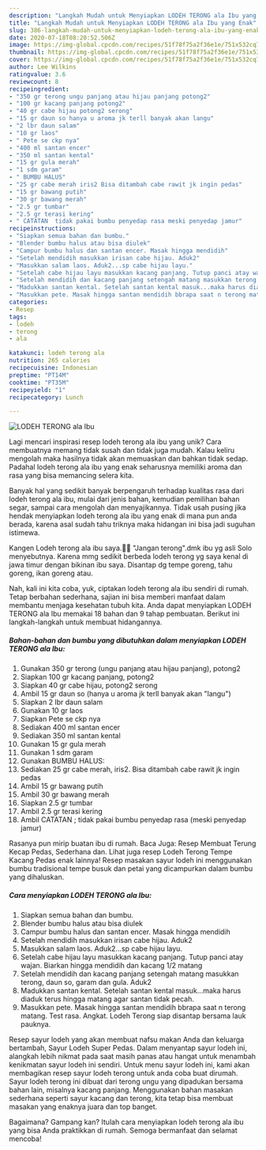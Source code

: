 ```yaml
---
description: "Langkah Mudah untuk Menyiapkan LODEH TERONG ala Ibu yang Enak"
title: "Langkah Mudah untuk Menyiapkan LODEH TERONG ala Ibu yang Enak"
slug: 386-langkah-mudah-untuk-menyiapkan-lodeh-terong-ala-ibu-yang-enak
date: 2020-07-18T08:20:52.506Z
image: https://img-global.cpcdn.com/recipes/51f78f75a2f36e1e/751x532cq70/lodeh-terong-ala-ibu-foto-resep-utama.jpg
thumbnail: https://img-global.cpcdn.com/recipes/51f78f75a2f36e1e/751x532cq70/lodeh-terong-ala-ibu-foto-resep-utama.jpg
cover: https://img-global.cpcdn.com/recipes/51f78f75a2f36e1e/751x532cq70/lodeh-terong-ala-ibu-foto-resep-utama.jpg
author: Lee Wilkins
ratingvalue: 3.6
reviewcount: 8
recipeingredient:
- "350 gr terong ungu panjang atau hijau panjang potong2"
- "100 gr kacang panjang potong2"
- "40 gr cabe hijau potong2 serong"
- "15 gr daun so hanya u aroma jk terll banyak akan langu"
- "2 lbr daun salam"
- "10 gr laos"
- " Pete se ckp nya"
- "400 ml santan encer"
- "350 ml santan kental"
- "15 gr gula merah"
- "1 sdm garam"
- " BUMBU HALUS"
- "25 gr cabe merah iris2 Bisa ditambah cabe rawit jk ingin pedas"
- "15 gr bawang putih"
- "30 gr bawang merah"
- "2.5 gr tumbar"
- "2.5 gr terasi kering"
- " CATATAN  tidak pakai bumbu penyedap rasa meski penyedap jamur"
recipeinstructions:
- "Siapkan semua bahan dan bumbu."
- "Blender bumbu halus atau bisa diulek"
- "Campur bumbu halus dan santan encer. Masak hingga mendidih"
- "Setelah mendidih masukkan irisan cabe hijau. Aduk2"
- "Masukkan salam laos. Aduk2...sp cabe hijau layu."
- "Setelah cabe hijau layu masukkan kacang panjang. Tutup panci atay wajan. Biarkan hingga mendidih dan kacang 1/2 matang"
- "Setelah mendidih dan kacang panjang setengah matang masukkan terong, daun so, garam dan gula. Aduk2"
- "Madukkan santan kental. Setelah santan kental masuk...maka harus diaduk terus hingga matang agar santan tidak pecah."
- "Masukkan pete. Masak hingga santan mendidih bbrapa saat n terong matang. Test rasa. Angkat. Lodeh Terong siap disantap bersama lauk pauknya."
categories:
- Resep
tags:
- lodeh
- terong
- ala

katakunci: lodeh terong ala 
nutrition: 265 calories
recipecuisine: Indonesian
preptime: "PT14M"
cooktime: "PT35M"
recipeyield: "1"
recipecategory: Lunch

---
```



![LODEH TERONG ala Ibu](https://img-global.cpcdn.com/recipes/51f78f75a2f36e1e/751x532cq70/lodeh-terong-ala-ibu-foto-resep-utama.jpg)

Lagi mencari inspirasi resep lodeh terong ala ibu yang unik? Cara membuatnya memang tidak susah dan tidak juga mudah. Kalau keliru mengolah maka hasilnya tidak akan memuaskan dan bahkan tidak sedap. Padahal lodeh terong ala ibu yang enak seharusnya memiliki aroma dan rasa yang bisa memancing selera kita.

Banyak hal yang sedikit banyak berpengaruh terhadap kualitas rasa dari lodeh terong ala ibu, mulai dari jenis bahan, kemudian pemilihan bahan segar, sampai cara mengolah dan menyajikannya. Tidak usah pusing jika hendak menyiapkan lodeh terong ala ibu yang enak di mana pun anda berada, karena asal sudah tahu triknya maka hidangan ini bisa jadi suguhan istimewa.

Kangen Lodeh terong ala ibu saya.🥰🥰 &#34;Jangan terong&#34;.dmk ibu yg asli Solo menyebutnya. Karena mmg sedikit berbeda lodeh terong yg saya kenal di jawa timur dengan bikinan ibu saya. Disantap dg tempe goreng, tahu goreng, ikan goreng atau.


Nah, kali ini kita coba, yuk, ciptakan lodeh terong ala ibu sendiri di rumah. Tetap berbahan sederhana, sajian ini bisa memberi manfaat dalam membantu menjaga kesehatan tubuh kita. Anda dapat menyiapkan LODEH TERONG ala Ibu memakai 18 bahan dan 9 tahap pembuatan. Berikut ini langkah-langkah untuk membuat hidangannya.

<!--inarticleads1-->

##### Bahan-bahan dan bumbu yang dibutuhkan dalam menyiapkan LODEH TERONG ala Ibu:

1. Gunakan 350 gr terong (ungu panjang atau hijau panjang), potong2
1. Siapkan 100 gr kacang panjang, potong2
1. Siapkan 40 gr cabe hijau, potong2 serong
1. Ambil 15 gr daun so (hanya u aroma jk terll banyak akan &#34;langu&#34;)
1. Siapkan 2 lbr daun salam
1. Gunakan 10 gr laos
1. Siapkan  Pete se ckp nya
1. Sediakan 400 ml santan encer
1. Sediakan 350 ml santan kental
1. Gunakan 15 gr gula merah
1. Gunakan 1 sdm garam
1. Gunakan  BUMBU HALUS:
1. Sediakan 25 gr cabe merah, iris2. Bisa ditambah cabe rawit jk ingin pedas
1. Ambil 15 gr bawang putih
1. Ambil 30 gr bawang merah
1. Siapkan 2.5 gr tumbar
1. Ambil 2.5 gr terasi kering
1. Ambil  CATATAN ; tidak pakai bumbu penyedap rasa (meski penyedap jamur)


Rasanya pun mirip buatan ibu di rumah. Baca Juga: Resep Membuat Terung Kecap Pedas, Sederhana dan. Lihat juga resep Lodeh Terong Tempe Kacang Pedas enak lainnya! Resep masakan sayur lodeh ini menggunakan bumbu tradisional tempe busuk dan petai yang dicampurkan dalam bumbu yang dihaluskan. 

<!--inarticleads2-->

##### Cara menyiapkan LODEH TERONG ala Ibu:

1. Siapkan semua bahan dan bumbu.
1. Blender bumbu halus atau bisa diulek
1. Campur bumbu halus dan santan encer. Masak hingga mendidih
1. Setelah mendidih masukkan irisan cabe hijau. Aduk2
1. Masukkan salam laos. Aduk2...sp cabe hijau layu.
1. Setelah cabe hijau layu masukkan kacang panjang. Tutup panci atay wajan. Biarkan hingga mendidih dan kacang 1/2 matang
1. Setelah mendidih dan kacang panjang setengah matang masukkan terong, daun so, garam dan gula. Aduk2
1. Madukkan santan kental. Setelah santan kental masuk...maka harus diaduk terus hingga matang agar santan tidak pecah.
1. Masukkan pete. Masak hingga santan mendidih bbrapa saat n terong matang. Test rasa. Angkat. Lodeh Terong siap disantap bersama lauk pauknya.


Resep sayur lodeh yang akan membuat nafsu makan Anda dan keluarga bertambah, Sayur Lodeh Super Pedas. Dalam menyantap sayur lodeh ini, alangkah lebih nikmat pada saat masih panas atau hangat untuk menambah kenikmatan sayur lodeh ini sendiri. Untuk menu sayur lodeh ini, kami akan membagikan resep sayur lodeh terong untuk anda coba buat dirumah. Sayur lodeh terong ini dibuat dari terong ungu yang dipadukan bersama bahan lain, misalnya kacang panjang. Menggunakan bahan masakan sederhana seperti sayur kacang dan terong, kita tetap bisa membuat masakan yang enaknya juara dan top banget. 

Bagaimana? Gampang kan? Itulah cara menyiapkan lodeh terong ala ibu yang bisa Anda praktikkan di rumah. Semoga bermanfaat dan selamat mencoba!
